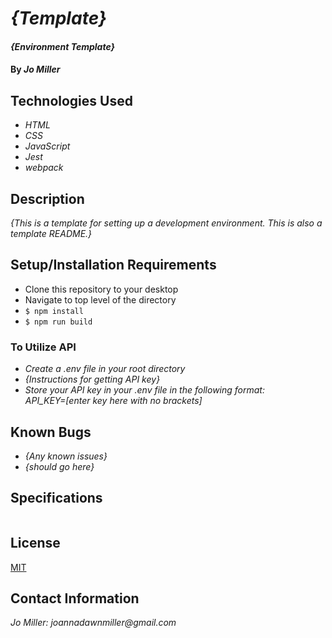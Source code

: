 # _{Template}_

#### _{Environment Template}_

#### By _**Jo Miller**_

## Technologies Used

* _HTML_
* _CSS_
* _JavaScript_
* _Jest_
* _webpack_

## Description

_{This is a template for setting up a development environment.  This is also a template README.}_

## Setup/Installation Requirements

* Clone this repository to your desktop
* Navigate to top level of the directory
* `$ npm install`
* `$ npm run build`

### To Utilize API

* _Create a .env file in your root directory_
* _{Instructions for getting API key}_
* _Store your API key in your .env file in the following format: <br> API_KEY=[enter key here with no brackets]_

## Known Bugs

* _{Any known issues}_
* _{should go here}_

## Specifications
```
```

## License

[MIT](LICENSE.txt)

## Contact Information

_Jo Miller: joannadawnmiller@gmail.com_
